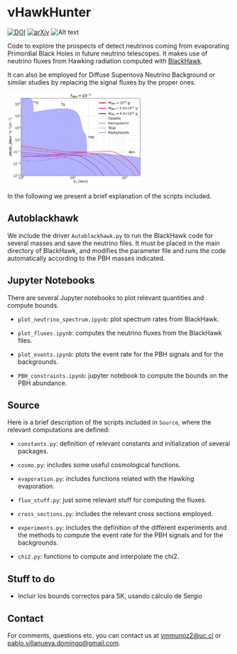 # νHawkHunter
[![DOI](https://zenodo.org/badge/doi/10.5281/zenodo.0000000.svg)](https://zenodo.org/record/0000000)
[![arXiv](https://img.shields.io/badge/arXiv-2109.XXXX-B31B1B.svg)](http://arxiv.org/abs/2109.XXXX)
![Alt text](https://img.shields.io/pypi/pyversions/python-binance.svg)

Code to explore the prospects of detect neutrinos coming from evaporating Primordial Black Holes in future neutrino telescopes. It makes use of neutrino fluxes from Hawking radiation computed with [BlackHawk](https://blackhawk.hepforge.org/).

It can also be employed for Diffuse Supernova Neutrino Background or similar studies by replacing the signal fluxes by the proper ones.

<img src="figures/fluxes_DM.png" width="60%">

In the following we present a brief explanation of the scripts included.

## Autoblackhawk

We include the driver `Autoblackhawk.py` to run the BlackHawk code for several masses and save the neutrino files. It must be placed in the main directory of BlackHawk, and modifies the parameter file and runs the code automatically according to the PBH masses indicated.


## Jupyter Notebooks

There are several Jupyter notebooks to plot relevant quantities and compute bounds.

- `plot_neutrino_spectrum.ipynb`: plot spectrum rates from BlackHawk.

- `plot_fluxes.ipynb`: computes the neutrino fluxes from the BlackHawk files.

- `plot_events.ipynb`: plots the event rate for the PBH signals and for the backgrounds.

- `PBH_constraints.ipynb`: jupyter notebook to compute the bounds on the PBH abundance.


## Source

Here is a brief description of the scripts included in `Source`, where the relevant computations are defined:

- `constants.py`: definition of relevant constants and initialization of several packages.

- `cosmo.py`: includes some useful cosmological functions.

- `evaporation.py`: includes functions related with the Hawking evaporation.

- `flux_stuff.py`: just some relevant stuff for computing the fluxes.

- `cross_sections.py`: includes the relevant cross sections employed.

- `experiments.py`: includes the definition of the different experiments and the methods to compute the event rate for the PBH signals and for the backgrounds.

- `chi2.py`: functions to compute and interpolate the chi2.


## Stuff to do

- Incluir los bounds correctos para SK, usando cálculo de Sergio


## Contact

For comments, questions etc. you can contact us at <vmmunoz2@uc.cl> or <pablo.villanueva.domingo@gmail.com>.
